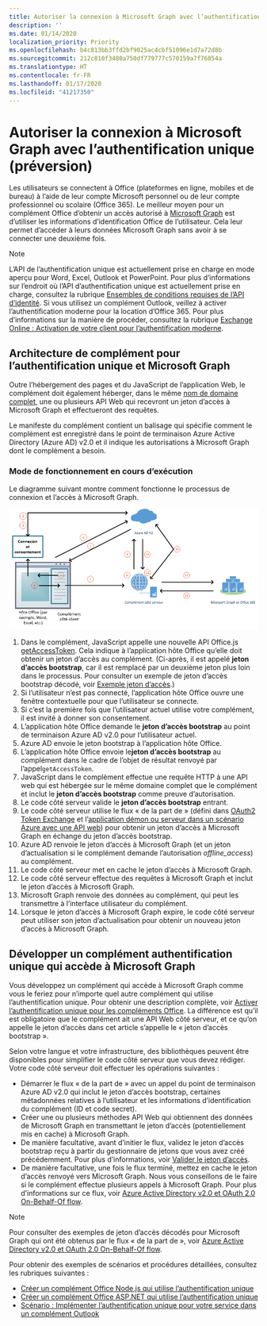 ```yaml
---
title: Autoriser la connexion à Microsoft Graph avec l’authentification unique
description: ''
ms.date: 01/14/2020
localization_priority: Priority
ms.openlocfilehash: b4c813bb3ffd2bf9025ac4cbf51096e1d7a72d8b
ms.sourcegitcommit: 212c810f3480a750df779777c570159a7f76054a
ms.translationtype: HT
ms.contentlocale: fr-FR
ms.lasthandoff: 01/17/2020
ms.locfileid: "41217350"
---
```

# <a name="authorize-to-microsoft-graph-with-sso-preview"></a>Autoriser la connexion à Microsoft Graph avec l’authentification unique (préversion)

Les utilisateurs se connectent à Office (plateformes en ligne, mobiles et de bureau) à l’aide de leur compte Microsoft personnel ou de leur compte professionnel ou scolaire (Office 365). Le meilleur moyen pour un complément Office d’obtenir un accès autorisé à [Microsoft Graph](https://developer.microsoft.com/graph/docs) est d’utiliser les informations d’identification Office de l’utilisateur. Cela leur permet d’accéder à leurs données Microsoft Graph sans avoir à se connecter une deuxième fois. 

> [!NOTE]
> L’API de l’authentification unique est actuellement prise en charge en mode aperçu pour Word, Excel, Outlook et PowerPoint. Pour plus d’informations sur l’endroit où l’API d’authentification unique est actuellement prise en charge, consultez la rubrique [Ensembles de conditions requises de l’API d’identité](/office/dev/add-ins/reference/requirement-sets/identity-api-requirement-sets). Si vous utilisez un complément Outlook, veillez à activer l’authentification moderne pour la location d’Office 365. Pour plus d’informations sur la manière de procéder, consultez la rubrique [Exchange Online : Activation de votre client pour l’authentification moderne](https://social.technet.microsoft.com/wiki/contents/articles/32711.exchange-online-how-to-enable-your-tenant-for-modern-authentication.aspx).

## <a name="add-in-architecture-for-sso-and-microsoft-graph"></a>Architecture de complément pour l’authentification unique et Microsoft Graph

Outre l’hébergement des pages et du JavaScript de l’application Web, le complément doit également héberger, dans le même [nom de domaine complet](/windows/desktop/DNS/f-gly#_dns_fully_qualified_domain_name_fqdn__gly), une ou plusieurs API Web qui recevront un jeton d’accès à Microsoft Graph et effectueront des requêtes.

Le manifeste du complément contient un balisage qui spécifie comment le complément est enregistré dans le point de terminaison Azure Active Directory (Azure AD) v2.0 et il indique les autorisations à Microsoft Graph dont le complément a besoin.

### <a name="how-it-works-at-runtime"></a>Mode de fonctionnement en cours d’exécution

Le diagramme suivant montre comment fonctionne le processus de connexion et l’accès à Microsoft Graph.

![Un diagramme illustrant le processus d’authentification unique](../images/sso-access-to-microsoft-graph.png)

1. Dans le complément, JavaScript appelle une nouvelle API Office.js [getAccessToken](/javascript/api/office-runtime/officeruntime.auth#getaccesstoken-options-). Cela indique à l’application hôte Office qu’elle doit obtenir un jeton d’accès au complément. (Ci-après, il est appelé **jeton d’accès bootstrap**, car il est remplacé par un deuxième jeton plus loin dans le processus. Pour consulter un exemple de jeton d’accès bootstrap décodé, voir [Exemple jeton d’accès](sso-in-office-add-ins.md#example-access-token).)
2. Si l’utilisateur n’est pas connecté, l’application hôte Office ouvre une fenêtre contextuelle pour que l’utilisateur se connecte.
3. Si c’est la première fois que l’utilisateur actuel utilise votre complément, il est invité à donner son consentement.
4. L’application hôte Office demande le **jeton d’accès bootstrap** au point de terminaison Azure AD v2.0 pour l’utilisateur actuel.
5. Azure AD envoie le jeton bootstrap à l’application hôte Office.
6. L’application hôte Office envoie le**jeton d’accès bootstrap** au complément dans le cadre de l’objet de résultat renvoyé par l’appel`getAccessToken`.
7. JavaScript dans le complément effectue une requête HTTP à une API web qui est hébergée sur le même domaine complet que le complément et inclut le **jeton d’accès bootstrap** comme preuve d’autorisation.
8. Le code côté serveur valide le **jeton d’accès bootstrap** entrant.
9. Le code côté serveur utilise le flux « de la part de » (défini dans [OAuth2 Token Exchange](https://tools.ietf.org/html/draft-ietf-oauth-token-exchange-02) et l’[application démon ou serveur dans un scénario Azure avec une API web](/azure/active-directory/develop/active-directory-authentication-scenarios)) pour obtenir un jeton d’accès à Microsoft Graph en échange du jeton d’accès bootstrap.
10. Azure AD renvoie le jeton d’accès à Microsoft Graph (et un jeton d’actualisation si le complément demande l’autorisation *offline_access*) au complément.
11. Le code côté serveur met en cache le jeton d’accès à Microsoft Graph.
12. Le code côté serveur effectue des requêtes à Microsoft Graph et inclut le jeton d’accès à Microsoft Graph.
13. Microsoft Graph renvoie des données au complément, qui peut les transmettre à l’interface utilisateur du complément.
14. Lorsque le jeton d’accès à Microsoft Graph expire, le code côté serveur peut utiliser son jeton d’actualisation pour obtenir un nouveau jeton d’accès à Microsoft Graph.

## <a name="develop-an-sso-add-in-that-accesses-microsoft-graph"></a>Développer un complément authentification unique qui accède à Microsoft Graph

Vous développez un complément qui accède à Microsoft Graph comme vous le feriez pour n’importe quel autre complément qui utilise l’authentification unique. Pour obtenir une description complète, voir [Activer l’authentification unique pour les compléments Office](/office/dev/add-ins/develop/sso-in-office-add-ins). La différence est qu’il est obligatoire que le complément ait une API Web côté serveur, et ce qu’on appelle le jeton d’accès dans cet article s’appelle le « jeton d’accès bootstrap ».

Selon votre langue et votre infrastructure, des bibliothèques peuvent être disponibles pour simplifier le code côté serveur que vous devez rédiger. Votre code côté serveur doit effectuer les opérations suivantes :

* Démarrer le flux « de la part de » avec un appel du point de terminaison Azure AD v2.0 qui inclut le jeton d’accès bootstrap, certaines métadonnées relatives à l’utilisateur et les informations d’identification du complément (ID et code secret).
* Créer une ou plusieurs méthodes API Web qui obtiennent des données de Microsoft Graph en transmettant le jeton d’accès (potentiellement mis en cache) à Microsoft Graph.
* De manière facultative, avant d’initier le flux, validez le jeton d’accès bootstrap reçu à partir du gestionnaire de jetons que vous avez créé précédemment. Pour plus d’informations, voir [Valider le jeton d’accès](sso-in-office-add-ins.md#validate-the-access-token). 
* De manière facultative, une fois le flux terminé, mettez en cache le jeton d’accès renvoyé vers Microsoft Graph. Nous vous conseillons de le faire si le complément effectue plusieurs appels à Microsoft Graph. Pour plus d’informations sur ce flux, voir [Azure Active Directory v2.0 et OAuth 2.0 On-Behalf-Of flow](/azure/active-directory/develop/active-directory-v2-protocols-oauth-on-behalf-of).

> [!NOTE]
> Pour consulter des exemples de jeton d’accès décodés pour Microsoft Graph qui ont été obtenus par le flux « de la part de », voir [Azure Active Directory v2.0 et OAuth 2.0 On-Behalf-Of flow](/azure/active-directory/develop/active-directory-v2-protocols-oauth-on-behalf-of).

Pour obtenir des exemples de scénarios et procédures détaillées, consultez les rubriques suivantes :

* [Créer un complément Office Node.js qui utilise l’authentification unique](create-sso-office-add-ins-nodejs.md)
* [Créer un complément Office ASP.NET qui utilise l’authentification unique](create-sso-office-add-ins-aspnet.md)
* [Scénario : Implémenter l’authentification unique pour votre service dans un complément Outlook](/outlook/add-ins/implement-sso-in-outlook-add-in)
